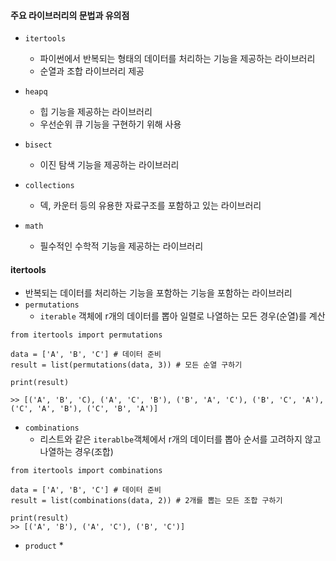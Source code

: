 #### 주요 라이브러리의 문법과 유의점
* `itertools`
    * 파이썬에서 반복되는 형태의 데이터를 처리하는 기능을 제공하는 라이브러리
    * 순열과 조합 라이브러리 제공
    

* `heapq`
    * 힙 기능을 제공하는 라이브러리
    * 우선순위 큐 기능을 구현하기 위해 사용


* `bisect`
    * 이진 탐색 기능을 제공하는 라이브러리


* `collections`
    * 덱, 카운터 등의 유용한 자료구조를 포함하고 있는 라이브러리
    

* `math`
    * 필수적인 수학적 기능을 제공하는 라이브러리


#### itertools
* 반복되는 데이터를 처리하는 기능을 포함하는 기능을 포함하는 라이브러리
* `permutations`
    * `iterable` 객체에 r개의 데이터를 뽑아 일렬로 나열하는 모든 경우(순열)를 계산
```buildoutcfg
from itertools import permutations

data = ['A', 'B', 'C'] # 데이터 준비
result = list(permutations(data, 3)) # 모든 순열 구하기

print(result)

>> [('A', 'B', 'C), ('A', 'C', 'B'), ('B', 'A', 'C'), ('B', 'C', 'A'), ('C', 'A', 'B'), ('C', 'B', 'A')]
```


* `combinations`
    * 리스트와 같은 `iterablbe`객체에서 r개의 데이터를 뽑아 순서를 고려하지 않고 나열하는 경우(조합)
```buildoutcfg
from itertools import combinations

data = ['A', 'B', 'C'] # 데이터 준비
result = list(combinations(data, 2)) # 2개를 뽑는 모든 조합 구하기

print(result)
>> [('A', 'B'), ('A', 'C'), ('B', 'C')]
```

* `product`
    * 